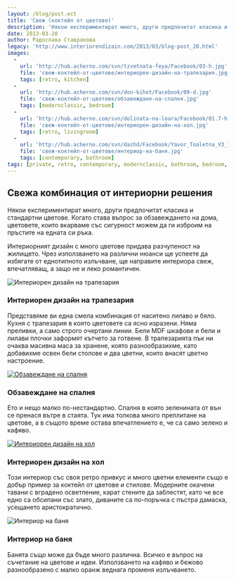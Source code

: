 ```yaml
---
layout: /blog/post.ect
title: 'Свеж (коктейл от цветове)'
description: 'Някои експериментират много, други предпочитат класика и стандартни цветове. Интериорният дизайн с много цветове придава разчупеност на жилището. '
date: 2013-03-20
author: Радослава Ставракова
legacy: 'http://www.interiorendizain.com/2013/03/blog-post_20.html'
images:
  -
    url: 'http://hub.acherno.com/svn/tzvetnata-feya/Facebook/03-h.jpg'
    file: 'свеж-коктейл-от-цветове/интериорен-дизайн-на-трапезария.jpg'
    tags: [retro, kitchen]
  -
    url: 'http://hub.acherno.com/svn/don-kihot/Facebook/09-d.jpg'
    file: 'свеж-коктейл-от-цветове/обзавеждане-на-спалня.jpg'
    tags: [modernclassic, bedroom]
  -
    url: 'http://hub.acherno.com/svn/dolinata-na-loara/Facebook/01.7-h.jpg'
    file: 'свеж-коктейл-от-цветове/интериорен-дизайн-на-хол.jpg'
    tags: [retro, livingroom]
  -
    url: 'http://hub.acherno.com/svn/dazhd/Facebook/Yavor_Toaletna_V3_14.jpg'
    file: 'свеж-коктейл-от-цветове/интериор-на-баня.jpg'
    tags: [contemporary, bathroom]
tags: [private, retro, contemporary, modernclassic, bathroom, bedroom, livingroom, kitchen]
---
```

## Свежа комбинация от **интериорни решения**
Някои експериментират много, други предпочитат класика и стандартни цветове. Когато става въпрос за обзавеждането на дома, цветовете, които вкарваме със сигурност можем да ги изброим на пръстите на едната си ръка.

Интериорният дизайн с много цветове придава разчупеност на жилището. Чрез използването на различни нюанси ще успеете да избягате от еднотипното излъчване, ще направите интериора свеж, впечатляващ, а защо не и леко романтичен.

![Интериорен дизайн на трапезария](свеж-коктейл-от-цветове/интериорен-дизайн-на-трапезария.jpg)
### Интериорен дизайн на **трапезария**

Представяме ви една смела комбинация от наситено лилаво и бяло. Кухня с трапезария в която цветовете са ясно изразени. Няма преливки, а само строго очертани линии. Бели MDF шкафове и бели и лилави плочки заформят кътчето за готвене. В трапезарията пък ни очаква масивна маса за хранене, която разнообразихме, като добавихме освен бели столове и два цветни, които внасят цветно настроение.

[![Обзавеждане на спалня](свеж-коктейл-от-цветове/обзавеждане-на-спалня.jpg)](http://acherno.bg/интериорен-дизайн/апартамент/дон-кихот/обзавеждане.html)
### Обзавеждане на **спалня**

Ето и нещо малко по-нестандартно. Спалня в която зеленината от вън се пренася вътре в стаята. Тук има толкова много преплитане на цветове, а в същото време остава впечатлението е, че са само зелено и кафяво.

[![Интериорен дизайн на хол](свеж-коктейл-от-цветове/интериорен-дизайн-на-хол.jpg)](http://acherno.bg/интериорен-дизайн/апартамент/долината-на-лоара/обзавеждане.html)
### Интериорен дизайн на **хол**

Този интериор със своя ретро привкус и много цветни елементи също е добър пример за коктейл от цветове и стилове. Модерните окачени тавани с вградено осветление, карат стените да заблестят, като че все едно са обсипани със злато, диваните са по-поръчка с пъстра дамаска, усещането аристократично.

![Интериор на баня](свеж-коктейл-от-цветове/интериор-на-баня.jpg)
### Интериор на **баня**

Банята също може да бъде много различна. Всичко е въпрос на съчетание на цветове и идеи. Използването на кафяво и бежово разнообразено с малко оранж веднага променя излъчването.